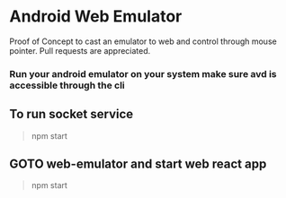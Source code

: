 # Android Web Emulator

Proof of Concept to cast an emulator to web and control through mouse pointer. Pull requests are appreciated.


### Run your android emulator on your system make sure avd is accessible through the cli

## To run socket service

> npm start


## GOTO web-emulator and start web react app

> npm start
